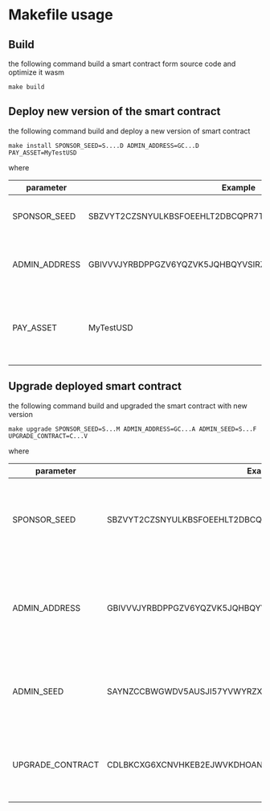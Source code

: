 # Makefile usage

## Build

the following command build a smart contract form source code and optimize it wasm

```
make build
```

## Deploy new version of the smart contract

the following command build and deploy a new version of smart contract

```
make install SPONSOR_SEED=S....D ADMIN_ADDRESS=GC...D PAY_ASSET=MyTestUSD
```

where

| parameter     | Example                                                  | Description                                                                                      |
|---------------|----------------------------------------------------------|--------------------------------------------------------------------------------------------------|
| SPONSOR_SEED  | SBZVYT2CZSNYULKBSFOEEHLT2DBCQPR7TU2F5F65WRRV4D4HK7P4SLEM | A seed of stellar sponsor account with enough XLM balance                                        |
| ADMIN_ADDRESS | GBIVVVJYRBDPPGZV6YQZVK5JQHBQYVSIRZ3UZJ2H3HMDP5STS5ZOISKA | A public address of admin stellar key pair that will be manage the smart contract                |
| PAY_ASSET     | MyTestUSD                                                | An asset code that will be used for payout, initilizazed with ADMIN_ADDRESS as an issuer account |

## Upgrade deployed smart contract

the following command build and upgraded the smart contract with new version

```
make upgrade SPONSOR_SEED=S...M ADMIN_ADDRESS=GC...A ADMIN_SEED=S...F UPGRADE_CONTRACT=C...V
```

where

| parameter        | Example                                                  | Description                                                                       |
|------------------|----------------------------------------------------------|-----------------------------------------------------------------------------------|
| SPONSOR_SEED     | SBZVYT2CZSNYULKBSFOEEHLT2DBCQPR7TU2F5F65WRRV4D4HK7P4SLEM | A seed of stellar sponsor account with enough XLM balance                         |
| ADMIN_ADDRESS    | GBIVVVJYRBDPPGZV6YQZVK5JQHBQYVSIRZ3UZJ2H3HMDP5STS5ZOISKA | A public address of admin stellar key pair that will be manage the smart contract |
| ADMIN_SEED       | SAYNZCCBWGWDV5AUSJI57YVWYRZXODMBXCSDNILOTU53FFUC2DKT5YFF | A seed of admin stellar key pair that manages the smart contract                  |
| UPGRADE_CONTRACT | CDLBKCXG6XCNVHKEB2EJWVKDHOANVPSTKNMYUROTMK7LDA46QWVKRAVV | A stellar smart contract address that should be upgraded                          |

